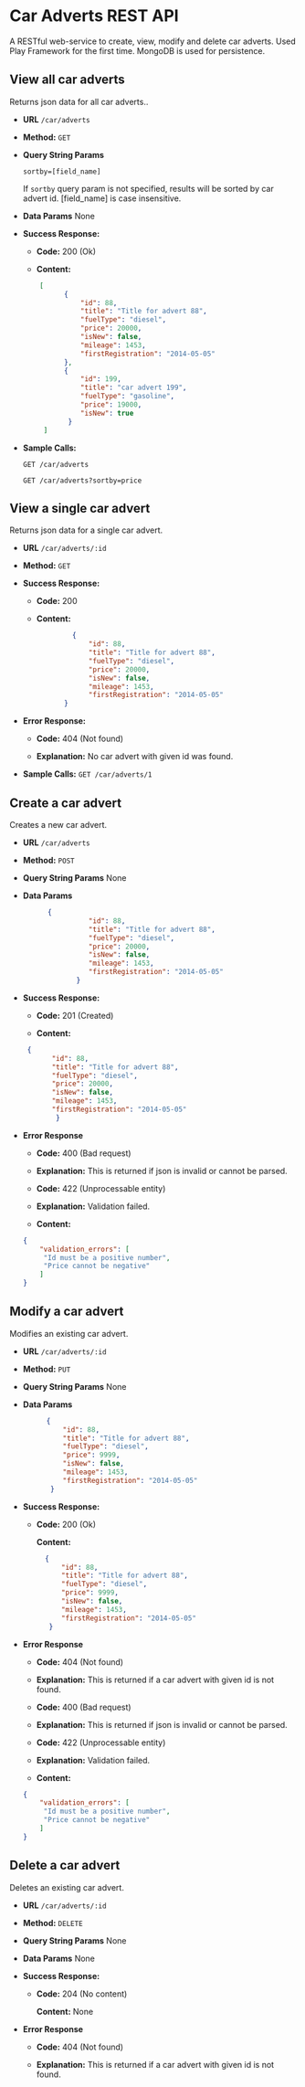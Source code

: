 # Car Adverts REST API
A RESTful web-service to create, view, modify and delete car adverts. Used Play Framework for the first time. MongoDB is used for persistence.

**View all car adverts**
----
  Returns json data for all car adverts..

* **URL**
  `/car/adverts`

* **Method:**
  `GET`
  
*  **Query String Params**
   
   `sortby=[field_name]`

   If `sortby` query param is not specified, results will be sorted by car advert id. [field_name] is case insensitive.
* **Data Params**
    None

* **Success Response:**
 
  * **Code:** 200 (Ok)
  
   * **Content:** 
    ```json
    	[
		      {
			      "id": 88,
			      "title": "Title for advert 88",
			      "fuelType": "diesel",
			      "price": 20000,
			      "isNew": false,
			      "mileage": 1453,
			      "firstRegistration": "2014-05-05"
		      },
		      {
			      "id": 199,
			      "title": "car advert 199",
			      "fuelType": "gasoline",
			      "price": 19000,
			      "isNew": true
		       }
		 ]
	```

* **Sample Calls:**

  `GET /car/adverts`
  
  `GET /car/adverts?sortby=price`

**View a single car advert**
----
  Returns json data for a single car advert.

* **URL**
  `/car/adverts/:id`

* **Method:**
  `GET`
  
* **Success Response:**
  * **Code:** 200 
  
  * **Content:** 
  ```json
		      {
			      "id": 88,
			      "title": "Title for advert 88",
			      "fuelType": "diesel",
			      "price": 20000,
			      "isNew": false,
			      "mileage": 1453,
			      "firstRegistration": "2014-05-05"
		   	}
    ```
		   
* **Error Response:**
  * **Code:** 404 (Not found)
  
  *  **Explanation:** No car advert with given id was found.

* **Sample Calls:**
 `GET /car/adverts/1`

 **Create a car advert**
----
  Creates a new car advert.

* **URL**
  `/car/adverts`

* **Method:**
  `POST`
  
*  **Query String Params**
   None

* **Data Params**

  ```json
  		{
			      "id": 88,
			      "title": "Title for advert 88",
			      "fuelType": "diesel",
			      "price": 20000,
			      "isNew": false,
			      "mileage": 1453,
			      "firstRegistration": "2014-05-05"
			   }
   ```

* **Success Response:**
 
  * **Code:** 201 (Created)
  
   * **Content:** 

   ```json
   	{
		  "id": 88,
		  "title": "Title for advert 88",
		  "fuelType": "diesel",
		  "price": 20000,
		  "isNew": false,
		  "mileage": 1453,
		  "firstRegistration": "2014-05-05"
	       }
   ```

* **Error Response**

  * **Code:** 400 (Bad request)
  
  * **Explanation:** This is returned if json is invalid or cannot be parsed.

  * **Code:** 422 (Unprocessable entity)
  
  * **Explanation:** Validation failed.
  
  * **Content:**
  ```json
  {
	  "validation_errors": [
	   "Id must be a positive number",
	   "Price cannot be negative"
	  ]
  }
  ```

 **Modify a car advert**
----
  Modifies an existing car advert.

* **URL**
  `/car/adverts/:id`

* **Method:**
  `PUT`
  
*  **Query String Params**
   None

* **Data Params**
 
 ```json
		  {
		      "id": 88,
		      "title": "Title for advert 88",
		      "fuelType": "diesel",
		      "price": 9999,
		      "isNew": false,
		      "mileage": 1453,
		      "firstRegistration": "2014-05-05"
		   }
 ```

* **Success Response:**
 
  * **Code:** 200 (Ok)
  
    **Content:** 

    ```json
      {
          "id": 88,
          "title": "Title for advert 88",
          "fuelType": "diesel",
          "price": 9999,
          "isNew": false,
          "mileage": 1453,
          "firstRegistration": "2014-05-05"
       }
    ```

* **Error Response**

  * **Code:** 404 (Not found)
  
  * **Explanation:** This is returned if a car advert with given id is not found.

  * **Code:** 400 (Bad request)
  
  * **Explanation:** This is returned if json is invalid or cannot be parsed.

  * **Code:** 422 (Unprocessable entity)
  
  * **Explanation:** Validation failed.
  
  * **Content:**
  ```json
  {
	  "validation_errors": [
	   "Id must be a positive number",
	   "Price cannot be negative"
	  ]
  }
  ```

 **Delete a car advert**
----
  Deletes an existing car advert.

* **URL**
  `/car/adverts/:id`

* **Method:**
  `DELETE`
  
*  **Query String Params**
   None

* **Data Params**
None

* **Success Response:**
 
  * **Code:** 204 (No content)
  
    **Content:** None

* **Error Response**

  * **Code:** 404 (Not found)
  
  * **Explanation:** This is returned if a car advert with given id is not found.

